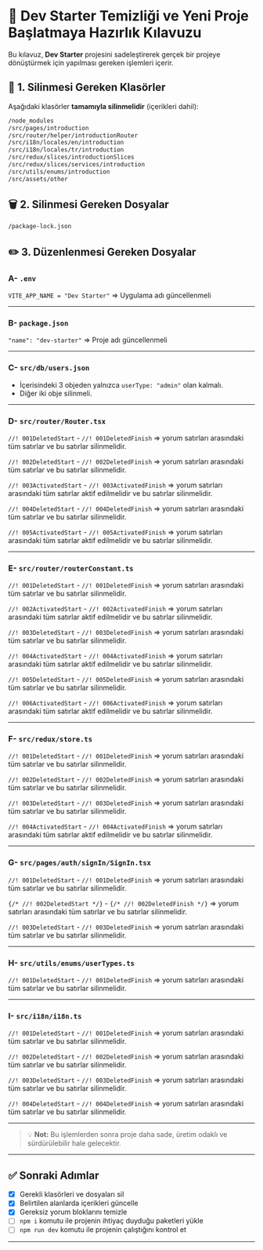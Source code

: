 # 🧹 Dev Starter Temizliği ve Yeni Proje Başlatmaya Hazırlık Kılavuzu

Bu kılavuz, **Dev Starter** projesini sadeleştirerek gerçek bir projeye dönüştürmek için yapılması gereken işlemleri içerir.

## 📁 1. Silinmesi Gereken Klasörler

Aşağıdaki klasörler **tamamıyla silinmelidir** (içerikleri dahil):

```txt
/node_modules
/src/pages/introduction
/src/router/helper/introductionRouter
/src/i18n/locales/en/introduction
/src/i18n/locales/tr/introduction
/src/redux/slices/introductionSlices
/src/redux/slices/services/introduction
/src/utils/enums/introduction
/src/assets/other
```

## 🗑️ 2. Silinmesi Gereken Dosyalar

```txt
/package-lock.json
```

## ✏️ 3. Düzenlenmesi Gereken Dosyalar

### A- `.env`

`VITE_APP_NAME = "Dev Starter"` => Uygulama adı güncellenmeli

---

### B- `package.json`

`"name": "dev-starter"` => Proje adı güncellenmeli

---

### C- `src/db/users.json`

- İçerisindeki 3 objeden yalnızca `userType: "admin"` olan kalmalı.
- Diğer iki obje silinmeli.

---

### D- `src/router/Router.tsx`

`//! 001DeletedStart` - `//! 001DeletedFinish` => yorum satırları arasındaki tüm satırlar ve bu satırlar silinmelidir.

`//! 002DeletedStart` - `//! 002DeletedFinish` => yorum satırları arasındaki tüm satırlar ve bu satırlar silinmelidir.

`//! 003ActivatedStart` - `//! 003ActivatedFinish` => yorum satırları arasındaki tüm satırlar aktif edilmelidir ve bu satırlar silinmelidir.

`//! 004DeletedStart` - `//! 004DeletedFinish` => yorum satırları arasındaki tüm satırlar ve bu satırlar silinmelidir.

`//! 005ActivatedStart` - `//! 005ActivatedFinish` => yorum satırları arasındaki tüm satırlar aktif edilmelidir ve bu satırlar silinmelidir.

---

### E- `src/router/routerConstant.ts`

`//! 001DeletedStart` - `//! 001DeletedFinish` => yorum satırları arasındaki tüm satırlar ve bu satırlar silinmelidir.

`//! 002ActivatedStart` - `//! 002ActivatedFinish` => yorum satırları arasındaki tüm satırlar aktif edilmelidir ve bu satırlar silinmelidir.

`//! 003DeletedStart` - `//! 003DeletedFinish` => yorum satırları arasındaki tüm satırlar ve bu satırlar silinmelidir.

`//! 004ActivatedStart` - `//! 004ActivatedFinish` => yorum satırları arasındaki tüm satırlar aktif edilmelidir ve bu satırlar silinmelidir.

`//! 005DeletedStart` - `//! 005DeletedFinish` => yorum satırları arasındaki tüm satırlar ve bu satırlar silinmelidir.

`//! 006ActivatedStart` - `//! 006ActivatedFinish` => yorum satırları arasındaki tüm satırlar aktif edilmelidir ve bu satırlar silinmelidir.

---

### F- `src/redux/store.ts`

`//! 001DeletedStart` - `//! 001DeletedFinish` => yorum satırları arasındaki tüm satırlar ve bu satırlar silinmelidir.

`//! 002DeletedStart` - `//! 002DeletedFinish` => yorum satırları arasındaki tüm satırlar ve bu satırlar silinmelidir.

`//! 003DeletedStart` - `//! 003DeletedFinish` => yorum satırları arasındaki tüm satırlar ve bu satırlar silinmelidir.

`//! 004ActivatedStart` - `//! 004ActivatedFinish` => yorum satırları arasındaki tüm satırlar aktif edilmelidir ve bu satırlar silinmelidir.

---

### G- `src/pages/auth/signIn/SignIn.tsx`

`//! 001DeletedStart` - `//! 001DeletedFinish` => yorum satırları arasındaki tüm satırlar ve bu satırlar silinmelidir.

`{/* //! 002DeletedStart */}` - `{/* //! 002DeletedFinish */}` => yorum satırları arasındaki tüm satırlar ve bu satırlar silinmelidir.

`//! 003DeletedStart` - `//! 003DeletedFinish` => yorum satırları arasındaki tüm satırlar ve bu satırlar silinmelidir.

---

### H- `src/utils/enums/userTypes.ts`

`//! 001DeletedStart` - `//! 001DeletedFinish` => yorum satırları arasındaki tüm satırlar ve bu satırlar silinmelidir.

---

### I- `src/i18n/i18n.ts`

`//! 001DeletedStart` - `//! 001DeletedFinish` => yorum satırları arasındaki tüm satırlar ve bu satırlar silinmelidir.

`//! 002DeletedStart` - `//! 002DeletedFinish` => yorum satırları arasındaki tüm satırlar ve bu satırlar silinmelidir.

`//! 003DeletedStart` - `//! 003DeletedFinish` => yorum satırları arasındaki tüm satırlar ve bu satırlar silinmelidir.

`//! 004DeletedStart` - `//! 004DeletedFinish` => yorum satırları arasındaki tüm satırlar ve bu satırlar silinmelidir.

---

> 💡 **Not:** Bu işlemlerden sonra proje daha sade, üretim odaklı ve sürdürülebilir hale gelecektir.  

---

## ✅ Sonraki Adımlar

- [x] Gerekli klasörleri ve dosyaları sil
- [x] Belirtilen alanlarda içerikleri güncelle
- [x] Gereksiz yorum bloklarını temizle
- [ ] `npm i` komutu ile projenin ihtiyaç duyduğu paketleri yükle
- [ ] `npm run dev` komutu ile projenin çalıştığını kontrol et

---
